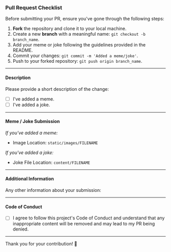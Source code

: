 ### Pull Request Checklist

Before submitting your PR, ensure you've gone through the following steps:

1. **Fork** the repository and clone it to your local machine.
2. Create a new **branch** with a meaningful name: `git checkout -b branch_name`.
3. Add your meme or joke following the guidelines provided in the README.
4. Commit your changes: `git commit -m 'Added a meme/joke'`.
5. Push to your forked repository: `git push origin branch_name`.

---

#### Description

Please provide a short description of the change:

- [ ] I've added a meme.
- [ ] I've added a joke.

---

#### Meme / Joke Submission

*If you've added a meme:*

- Image Location: `static/images/FILENAME`


*If you've added a joke:*

- Joke File Location: `content/FILENAME`


---

#### Additional Information

Any other information about your submission:

---

#### Code of Conduct

- [ ] I agree to follow this project's Code of Conduct and understand that any inappropriate content will be removed and may lead to my PR being denied.

---

Thank you for your contribution! 👾
